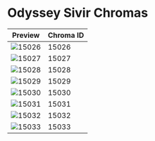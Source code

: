 # Odyssey Sivir Chromas

| Preview | Chroma ID |
|---------|-----------|
| ![15026](https://raw.communitydragon.org/latest/plugins/rcp-be-lol-game-data/global/default/v1/champion-chroma-images/15/15026.png) | 15026 |
| ![15027](https://raw.communitydragon.org/latest/plugins/rcp-be-lol-game-data/global/default/v1/champion-chroma-images/15/15027.png) | 15027 |
| ![15028](https://raw.communitydragon.org/latest/plugins/rcp-be-lol-game-data/global/default/v1/champion-chroma-images/15/15028.png) | 15028 |
| ![15029](https://raw.communitydragon.org/latest/plugins/rcp-be-lol-game-data/global/default/v1/champion-chroma-images/15/15029.png) | 15029 |
| ![15030](https://raw.communitydragon.org/latest/plugins/rcp-be-lol-game-data/global/default/v1/champion-chroma-images/15/15030.png) | 15030 |
| ![15031](https://raw.communitydragon.org/latest/plugins/rcp-be-lol-game-data/global/default/v1/champion-chroma-images/15/15031.png) | 15031 |
| ![15032](https://raw.communitydragon.org/latest/plugins/rcp-be-lol-game-data/global/default/v1/champion-chroma-images/15/15032.png) | 15032 |
| ![15033](https://raw.communitydragon.org/latest/plugins/rcp-be-lol-game-data/global/default/v1/champion-chroma-images/15/15033.png) | 15033 |
